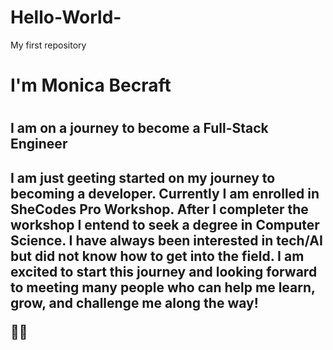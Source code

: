 # Hello-World-
My first repository
<h1>I'm Monica Becraft<h1>
<h2>I am on a journey to become a Full-Stack Engineer<h2>
<p>I am just geeting started on my journey to becoming a developer. Currently I am enrolled in SheCodes Pro Workshop. After I completer the workshop I entend to seek a degree in Computer Science. I have always been interested in tech/AI but did not know how to get into the field. I am excited to start this journey and looking forward to meeting many people who can help me learn, grow, and challenge me along the way!</p>👩‍💻
